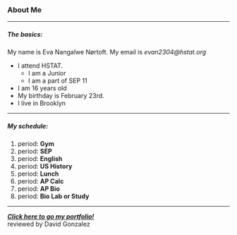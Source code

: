### About Me
---
##### The basics:  
My name is Eva Nangalwe Nørtoft. 
My email is _evan2304@hstat.org_
* I attend HSTAT.
  * I am a Junior
  * I am a part of SEP 11
* I am 16 years old
* My birthday is February 23rd. 
* I live in Brooklyn

---
##### My schedule:
1. period: **Gym**  
2. period: **SEP**  
3. period: **English**   
4. period: **US History**  
5. period: **Lunch**  
6. period: **AP Calc**  
7. period: **AP Bio**  
8. period: **Bio Lab or Study** 
---
[_**Click here to go my portfolio!**_](https://sites.google.com/a/hstat.org/evan2304sep11/)  
reviewed by David Gonzalez